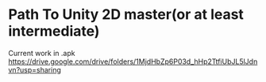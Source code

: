 # Path To Unity 2D master(or at least intermediate)

Current work in .apk
https://drive.google.com/drive/folders/1MjdHbZp6P03d_hHp2TtfiUbJL5lJdnvn?usp=sharing
